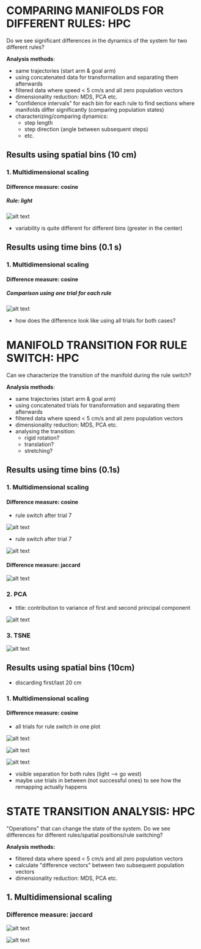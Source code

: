 # COMPARING MANIFOLDS FOR DIFFERENT RULES: HPC

Do we see significant differences in the dynamics of the system for two different rules?

**Analysis methods**:
* same trajectories (start arm & goal arm)
* using concatenated data for transformation and separating them afterwards
* filtered data where speed < 5 cm/s and all zero population vectors
* dimensionality reduction: MDS, PCA etc.
* "confidence intervals" for each bin for each rule to find sections where manifolds differ significantly (comparing population states)
* characterizing/comparing dynamics: 
    * step length
    * step direction (angle between subsequent steps)
    * etc.

## Results using spatial bins (10 cm)

### 1. Multidimensional scaling

#### Difference measure: cosine

##### Rule: light

![alt text](plots/man_compare_one_plot_light_MDS_cos_2D.png)

* variability is quite different for different bins (greater in the center)

## Results using time bins (0.1 s)

### 1. Multidimensional scaling

#### Difference measure: cosine

##### Comparison using one trial for each rule

![alt text](plots/man_compare_MDS_cos_one_trial_3D.png)

* how does the difference look like using all trials for both cases?

# MANIFOLD TRANSITION FOR RULE SWITCH: HPC

Can we characterize the transition of the manifold during the rule switch?

**Analysis methods**:
* same trajectories (start arm & goal arm)
* using concatenated trials for transformation and separating them afterwards
* filtered data where speed < 5 cm/s and all zero population vectors
* dimensionality reduction: MDS, PCA etc.
* analysing the transition:
    * rigid rotation?
    * translation?
    * stretching?

## Results using time bins (0.1s)

### 1. Multidimensional scaling

#### Difference measure: cosine

* rule switch after trial 7

![alt text](plots/man_transition_mds_cos_2D.png)


* rule switch after trial 7

![alt text](plots/man_transition_mds_cos_3D.png)


#### Difference measure: jaccard

![alt text](plots/man_transition_MDS_jaccard_2D.png)

### 2. PCA

* title: contribution to variance of first and second principal component

![alt text](plots/man_transition_PCA__2D.png)


### 3. TSNE

![alt text](plots/man_transition_TSNE__2D.png)

## Results using spatial bins (10cm)
* discarding first/last 20 cm

### 1. Multidimensional scaling

#### Difference measure: cosine
* all trials for rule switch in one plot 

![alt text](plots/man_transition_one_plot_MDS_cos_2D.png)

![alt text](plots/man_transition_one_plot_MDS_cos_3D.png)

![alt text](plots/man_transition_one_plot_MDS_cos_3D_rulesep.png)
* visible separation for both rules (light --> go west)
* maybe use trials in between (not successful ones) to see how the remapping actually happens

# STATE TRANSITION ANALYSIS: HPC

"Operations" that can change the state of the system. Do we see differences for different rules/spatial positions/rule switching? 

**Analysis methods:**
* filtered data where speed < 5 cm/s and all zero population vectors
* calculate "difference vectors" between two subsequent population vectors
* dimensionality reduction: MDS, PCA etc.


## 1. Multidimensional scaling
### Difference measure: jaccard

![alt text](plots/trans_analysis_MDS_jaccard_2D.png)

![alt text](plots/trans_analysis_MDS_jaccard_3D.png)